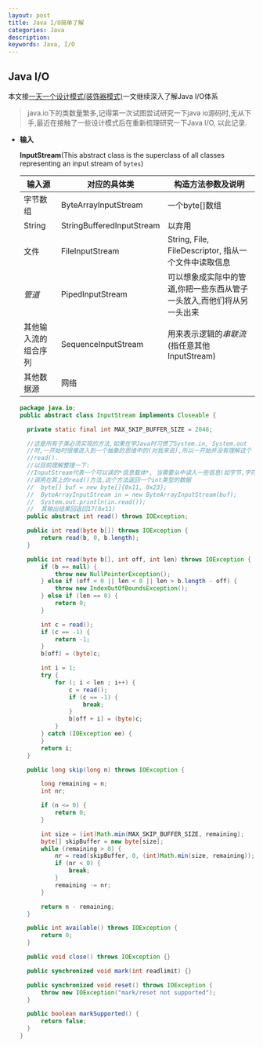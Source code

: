 ```yaml
---
layout: post
title: Java I/O简单了解
categories: Java
description: 
keywords: Java, I/O
---
```


## Java I/O

本文接[一天一个设计模式(装饰器模式)](/_posts/2019-10-16-decorator-pattern.md)一文继续深入了解Java I/O体系

> java.io下的类数量繁多,记得第一次试图尝试研究一下java io源码时,无从下手,最近在接触了一些设计模式后在重新梳理研究一下Java I/O, 以此记录.

- **输入**

  **InputStream**(This abstract class is the superclass of all classes representing an input stream of `bytes`)

  |输入源|对应的具体类|构造方法参数及说明|
  |-|-|-|
  |字节数组|ByteArrayInputStream|一个byte[]数组
  |String|StringBufferedInputStream|以弃用
  |文件|FileInputStream|String, File, FileDescriptor, 指从一个文件中读取信息
  |*管道*|PipedInputStream|可以想象成实际中的管道,你把一些东西从管子一头放入,而他们将从另一头出来
  |其他输入流的组合序列|SequenceInputStream|用来表示逻辑的*串联流*(指任意其他InputStream)
  |其他数据源|网络|
  
  ```java
  package java.io;
  public abstract class InputStream implements Closeable {

    private static final int MAX_SKIP_BUFFER_SIZE = 2048;

    //这是所有子类必须实现的方法,如果在学Java时习惯了System.in, System.out
    //时,一开始时很难进入到一个抽象的思维中的(对我来说),所以一开始并没有理解这个
    //read().
    //以目前理解整理一下:
    //InputStream代表一个可以读的*信息载体*, 当需要从中读入一些信息(如字节,字符)时
    //调用在其上的read()方法,这个方法返回一个int类型的数据
    //  byte[] buf = new byte[]{0x11, 0x23};
    //  ByteArrayInputStream in = new ByteArrayInputStream(buf);
    //  System.out.println(in.read());
    //  其输出结果回返回17(0x11)
    public abstract int read() throws IOException;

    public int read(byte b[]) throws IOException {
        return read(b, 0, b.length);
    }

    public int read(byte b[], int off, int len) throws IOException {
        if (b == null) {
            throw new NullPointerException();
        } else if (off < 0 || len < 0 || len > b.length - off) {
            throw new IndexOutOfBoundsException();
        } else if (len == 0) {
            return 0;
        }

        int c = read();
        if (c == -1) {
            return -1;
        }
        b[off] = (byte)c;

        int i = 1;
        try {
            for (; i < len ; i++) {
                c = read();
                if (c == -1) {
                    break;
                }
                b[off + i] = (byte)c;
            }
        } catch (IOException ee) {
        }
        return i;
    }

    public long skip(long n) throws IOException {

        long remaining = n;
        int nr;

        if (n <= 0) {
            return 0;
        }

        int size = (int)Math.min(MAX_SKIP_BUFFER_SIZE, remaining);
        byte[] skipBuffer = new byte[size];
        while (remaining > 0) {
            nr = read(skipBuffer, 0, (int)Math.min(size, remaining));
            if (nr < 0) {
                break;
            }
            remaining -= nr;
        }

        return n - remaining;
    }

    public int available() throws IOException {
        return 0;
    }

    public void close() throws IOException {}

    public synchronized void mark(int readlimit) {}

    public synchronized void reset() throws IOException {
        throw new IOException("mark/reset not supported");
    }

    public boolean markSupported() {
        return false;
    }
  }
  ```